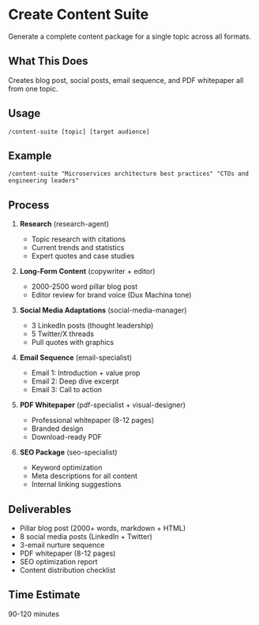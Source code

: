 # Create Content Suite

Generate a complete content package for a single topic across all formats.

## What This Does

Creates blog post, social posts, email sequence, and PDF whitepaper all from one topic.

## Usage

```
/content-suite [topic] [target audience]
```

## Example

```
/content-suite "Microservices architecture best practices" "CTOs and engineering leaders"
```

## Process

1. **Research** (research-agent)
   - Topic research with citations
   - Current trends and statistics
   - Expert quotes and case studies

2. **Long-Form Content** (copywriter + editor)
   - 2000-2500 word pillar blog post
   - Editor review for brand voice (Dux Machina tone)

3. **Social Media Adaptations** (social-media-manager)
   - 3 LinkedIn posts (thought leadership)
   - 5 Twitter/X threads
   - Pull quotes with graphics

4. **Email Sequence** (email-specialist)
   - Email 1: Introduction + value prop
   - Email 2: Deep dive excerpt
   - Email 3: Call to action

5. **PDF Whitepaper** (pdf-specialist + visual-designer)
   - Professional whitepaper (8-12 pages)
   - Branded design
   - Download-ready PDF

6. **SEO Package** (seo-specialist)
   - Keyword optimization
   - Meta descriptions for all content
   - Internal linking suggestions

## Deliverables

- Pillar blog post (2000+ words, markdown + HTML)
- 8 social media posts (LinkedIn + Twitter)
- 3-email nurture sequence
- PDF whitepaper (8-12 pages)
- SEO optimization report
- Content distribution checklist

## Time Estimate

90-120 minutes
